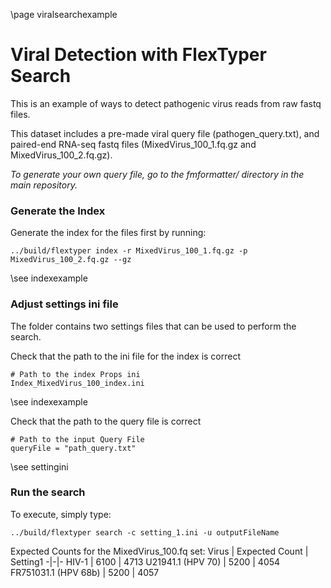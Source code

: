 \page viralsearchexample

# Viral Detection with FlexTyper Search

This is an example of ways to detect pathogenic virus reads from raw fastq files.

This dataset includes a pre-made viral query file (pathogen\_query.txt), and paired-end RNA-seq fastq files (MixedVirus\_100\_1.fq.gz and MixedVirus\_100\_2.fq.gz).

*To generate your own query file, go to the fmformatter/ directory in the main repository.*

### Generate the Index 

Generate the index for the files first by running: 

~~~~~~~~~~~~~~~~~~~~~
../build/flextyper index -r MixedVirus_100_1.fq.gz -p MixedVirus_100_2.fq.gz --gz 
~~~~~~~~~~~~~~~~~~~~~
\see indexexample

### Adjust settings ini file 

The folder contains two settings files that can be used to perform the search. 

Check that the path to the ini file for the index is correct 
~~~~~~~~~~~~~~~~~~~~~
# Path to the index Props ini
Index_MixedVirus_100_index.ini
~~~~~~~~~~~~~~~~~~~~~
\see indexexample

Check that the path to the query file is correct 
~~~~~~~~~~~~~~~~~~~~~
# Path to the input Query File
queryFile = "path_query.txt"
~~~~~~~~~~~~~~~~~~~~~

\see settingini

### Run the search

To execute, simply type:
~~~~~~~~~~~~~~~~~~~~~
../build/flextyper search -c setting_1.ini -u outputFileName
~~~~~~~~~~~~~~~~~~~~~


Expected Counts for the MixedVirus_100.fq set:
Virus | Expected Count | Setting1
-|-|-
HIV-1 | 6100 | 4713
U21941.1 (HPV 70) | 5200 | 4054
FR751031.1 (HPV 68b) | 5200 | 4057

